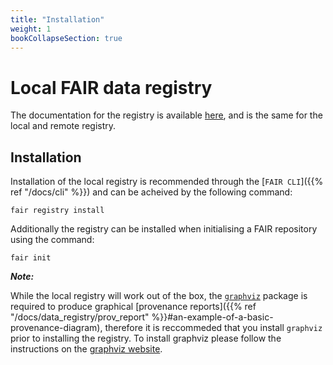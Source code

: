 ```yaml
---
title: "Installation"
weight: 1
bookCollapseSection: true
---
```



# Local FAIR data registry


The documentation for the registry is available [here](https://data.fairdatapipeline.org/docs/), and is the same for the local and remote registry.

## Installation

Installation of the local registry is recommended through the [`FAIR CLI`]({{% ref "/docs/cli" %}}) and can be acheived by the following command:

```
fair registry install
```

Additionally the registry can be installed when initialising a FAIR repository using the command:

```
fair init
```

***Note:*** 

While the local registry will work out of the box, the [```graphviz```](https://www.graphviz.org) package is required to produce graphical [provenance reports]({{% ref "/docs/data_registry/prov_report" %}}#an-example-of-a-basic-provenance-diagram), therefore it is reccommeded that you install `graphviz` prior to installing the registry. To install graphviz please follow the instructions on the [graphviz website](https://www.graphviz.org).




